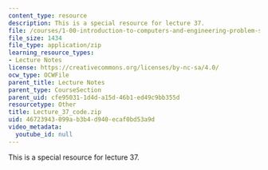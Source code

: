 ```yaml
---
content_type: resource
description: This is a special resource for lecture 37.
file: /courses/1-00-introduction-to-computers-and-engineering-problem-solving-spring-2012/46723943099ab3b4d940ecaf0bd53a9d_Lecture_37_code.zip
file_size: 1434
file_type: application/zip
learning_resource_types:
- Lecture Notes
license: https://creativecommons.org/licenses/by-nc-sa/4.0/
ocw_type: OCWFile
parent_title: Lecture Notes
parent_type: CourseSection
parent_uid: cfe95031-1d4d-a15d-46b1-ed49c9bb355d
resourcetype: Other
title: Lecture_37_code.zip
uid: 46723943-099a-b3b4-d940-ecaf0bd53a9d
video_metadata:
  youtube_id: null
---
```

This is a special resource for lecture 37.